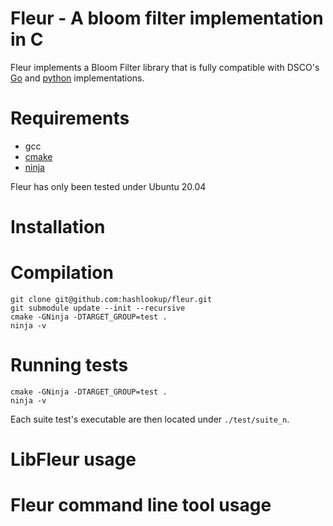 # Fleur - A bloom filter implementation in C
Fleur implements a Bloom Filter library that is fully compatible with DSCO's [Go](https://github.com/DCSO/flor) and [python](https://github.com/DCSO/flor) implementations.

# Requirements
- gcc
- [cmake](https://ninja-build.org/)
- [ninja](https://ninja-build.org/)

Fleur has only been tested under Ubuntu 20.04

# Installation

# Compilation
```
git clone git@github.com:hashlookup/fleur.git
git submodule update --init --recursive
cmake -GNinja -DTARGET_GROUP=test . 
ninja -v
```

# Running tests
```
cmake -GNinja -DTARGET_GROUP=test . 
ninja -v
```
Each suite test's executable are then located under `./test/suite_n`.

# LibFleur usage

# Fleur command line tool usage